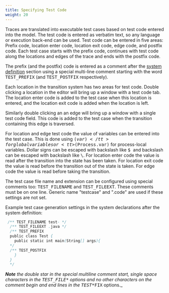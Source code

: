 ```yaml
---
title: Specifying Test Code
weight: 20
---
```


Traces are translated into executable test cases based on test code entered into the model. The test code is entered as verbatim text, so any language or execution back-end can be used. Test code can be entered in five areas: Prefix code, location enter code, location exit code, edge code, and postfix code. Each test case starts with the prefix code, continues with test code along the locations and edges of the trace and ends with the postfix code.

The prefix (and the postfix) code is entered as a comment after the [system definition](../System_Descriptions/System_Definition.html) section using a special multi-line comment starting with the word <tt>TEST_PREFIX</tt> (and <tt>TEST_POSTFIX</tt> respectively).

Each location in the transition system has two areas for test code. Double clicking a location in the editor will bring up a window with a test code tab. The location enter code is added to the test case when this location is entered, and the location exit code is added when the location is left.

Similarly double clicking an an edge will bring up a window with a single test code field. This code is added to the test case when the transition containing this edge is traversed.

For location and edge test code the value of variables can be entered into the test case. This is done using <tt>$(var)</tt> for global variables or <tt>$(Process.var)</tt> for process-local variables. Dollar signs can be escaped with backslash like <tt>\$ </tt>and backslash can be escaped with backslash like <tt>\\</tt>. For location enter code the value is read after the transition into the state has been taken. For location exit code the value is read before the transition out of the state is taken. For edge code the value is read before taking the transition.</tt></tt>

The test case file name and extension can be configured using special comments too: <tt>TEST_FILENAME</tt> and <tt>TEST_FILEEXT</tt>. These comments must be on one line. Generic name "testcase" and ".code" are used if these settings are not set.

Example test case generation settings in the system declarations after the system definition:

``` java
 /** TEST_FILENAME test- */
  /** TEST_FILEEXT .java */
  /** TEST_PREFIX
  public class Test {
    public static int main(String[] args){
  */
  /** TEST_POSTFIX
    }
  }
  */
```

_**Note** the double star in the special multiline comment start, single space characters in the <tt>TEST_FILE*</tt> options and no other characters on the comment begin and end lines in the <tt>TEST_*FIX</tt> options._
